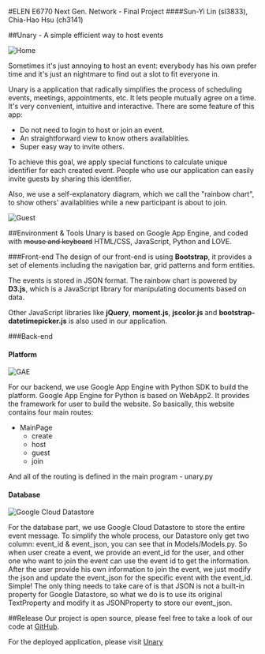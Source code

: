 #ELEN E6770 Next Gen. Network - Final Project
####Sun-Yi Lin (sl3833), Chia-Hao Hsu (ch3141)

##Unary - A simple efficient way to host events

![Home](http://i.imgur.com/GW0UTeB.png)

Sometimes it's just annoying to host an event: everybody has his own prefer time and it's just an nightmare to find out a slot to fit everyone in.

Unary is a application that radically simplifies the process of scheduling events, meetings, appointments, etc. It lets people mutually agree on a time. It's very convenient, intuitive and interactive. There are some feature of this app:

- Do not need to login to host or join an event.
- An straightforward view to know others availablities.
- Super easy way to invite others.

To achieve this goal, we apply special functions to calculate unique identifier for each created event. People who use our application can easily invite guests by sharing this identifier.

Also, we use a self-explanatory diagram, which we call the "rainbow chart", to show others' availablities while a new participant is about to join.

![Guest](http://imgur.com/HUzQGRS.png)

##Environment & Tools
Unary is based on Google App Engine, and coded with ~~mouse and keyboard~~ HTML/CSS, JavaScript, Python and LOVE.

###Front-end
The design of our front-end is using **Bootstrap**, it provides a set of elements including the navigation bar, grid patterns and form entities.

The events is stored in JSON format. The rainbow chart is powered by **D3.js**, which is a JavaScript library for manipulating documents based on data. 

Other JavaScript libraries like **jQuery**, **moment.js**, **jscolor.js** and **bootstrap-datetimepicker.js** is also used in our application.

###Back-end

#### Platform
![GAE](http://notesbyanerd.com/wp-content/uploads/2015/01/google-app-engine.png)

For our backend, we use Google App Engine with Python SDK to build the platform.
Google App Engine for Python is based on WebApp2. It provides the framework for user to build the website. So basically, this website contains four main routes:

- MainPage
  - create
  - host
  - guest
  - join

And all of the routing is defined in the main program - unary.py

#### Database
![Google Cloud Datastore](http://i.imgur.com/lICrlpX.png)

For the database part, we use Google Cloud Datastore to store the entire event message. To simplify the whole process, our Datastore only get two column: event_id & event_json, you can see that in Models/Models.py. So when user create a event, we provide an event_id for the user, and other one who want to join the event can use the event id to get the information. After the user provide his own information to join the event, we just modify the json and update the event_json for the specific event with the event_id. Simple!
The only thing needs to take care of is that JSON is not a built-in property for Google Datastore, so what we do is to use its original TextProperty and modify it as JSONProperty to store our event_json.


##Release
Our project is open source, please feel free to take a look of our code at [GitHub](https://github.com/lsphate/Unary).

For the deployed application, please visit [Unary](http://unary-eventhost.appspot.com/)

